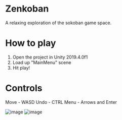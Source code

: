 # Zenkoban
A relaxing exploration of the sokoban game space.

# How to play

1. Open the project in Unity 2019.4.0f1
2. Load up "MainMenu" scene
3. Hit play!

# Controls

Move - WASD
Undo - CTRL
Menu - Arrows and Enter

![image](https://user-images.githubusercontent.com/61919779/156634581-701cb59a-3bbe-44cb-a519-8c3405410ac4.png)
![image](https://user-images.githubusercontent.com/61919779/156634716-7a92bc0e-1fcd-46f2-ab13-d58cef8feed3.png)
